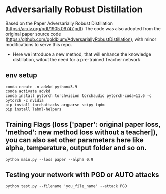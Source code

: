 # Adversarially Robust Distillation
Based on the Paper Adversarially Robust Distillation (https://arxiv.org/pdf/1905.09747.pdf)
The code was also adopted from the original paper source code (https://github.com/goldblum/AdversariallyRobustDistillation), with minor modifications to serve this repo.
- Here we introduce a new method, that will enhance the knowledge distillation, witout the need for a pre-trained Teacher network



## env setup
```
conda create -n advkd python=3.9
conda activate advkd
conda install pytorch torchvision torchaudio pytorch-cuda=11.6 -c pytorch -c nvidia 
pip install torchattacks argparse scipy tqdm
pip install labml-helpers
```

## Training Flags (loss ['paper': original paper loss, 'method': new method loss without a teacher]), you can also set other parameters here like alpha, temperature, output folder and so on.
```
python main.py --loss paper --alpha 0.9
```

## Testing your network with PGD or AUTO attacks
```
python test.py --filename 'you_file_name' --attack PGD
```